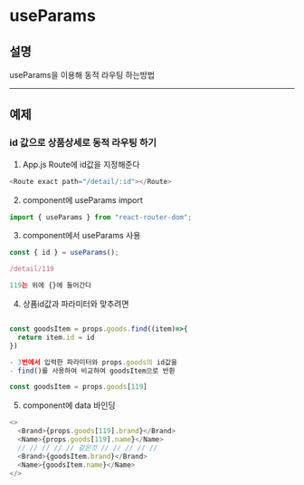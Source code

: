 # useParams

## 설명

useParams을 이용해 동적 라우팅 하는방법

---

## 예제

### id 값으로 상품상세로 동적 라우팅 하기

1. App.js Route에 id값을 지정해준다

```javascript
<Route exact path="/detail/:id"></Route>
```

2. component에 useParams import

```javascript
import { useParams } from "react-router-dom";
```

3. component에서 useParams 사용

```javascript
const { id } = useParams();

/detail/119

119는 위에 {}에 들어간다
```

4. 상품id값과 파라미터와 맞추려면

```javascript

const goodsItem = props.goods.find((item)=>{
  return item.id = id
})

- 3번에서 입력한 파라미터와 props.goods의 id값을
- find()를 사용하여 비교하여 goodsItem으로 반환

const goodsItem = props.goods[119]
```

5. component에 data 바인딩

```javascript
<>
  <Brand>{props.goods[119].brand}</Brand>
  <Name>{props.goods[119].name}</Name>
  // // // // // 같은것 // // // // //
  <Brand>{goodsItem.brand}</Brand>
  <Name>{goodsItem.name}</Name>
</>
```
